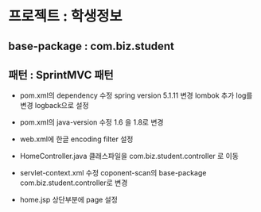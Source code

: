 # 프로젝트 : 학생정보

## base-package : com.biz.student
## 패턴 : SprintMVC 패턴

* pom.xml의 dependency 수정
	spring version 5.1.11 변경
	lombok 추가
	log를 변경 logback으로 설정

* pom.xml의 java-version 수정 1.6 을 1.8로 변경

* web.xml에 한글 encoding filter 설정

* HomeController.java 클래스파일을 com.biz.student.controller 로 이동

* servlet-context.xml 수정
coponent-scan의 base-package com.biz.student.controller로 변경

* home.jsp 상단부분에 page 설정





